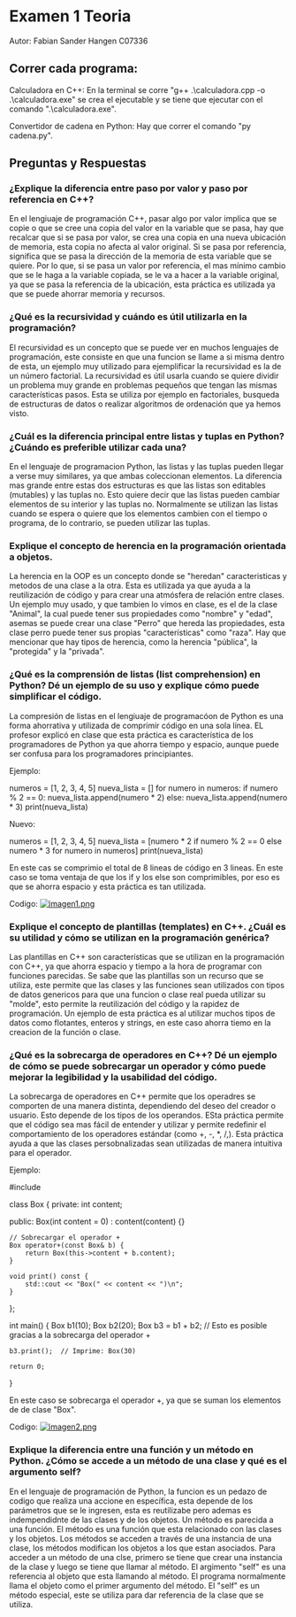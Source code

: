 # Examen 1 Teoria
Autor: Fabian Sander Hangen C07336

## Correr cada programa:
Calculadora en C++:
En la terminal se corre "g++ .\calculadora.cpp -o .\calculadora.exe" se crea el ejecutable y se tiene que ejecutar con el comando ".\calculadora.exe".

Convertidor de cadena en Python:
Hay que correr el comando "py cadena.py".

## Preguntas y Respuestas

### ¿Explique la diferencia entre paso por valor y paso por referencia en C++?

En el lengiuaje de programación C++, pasar algo por valor implica que se copie o que se cree una copia del valor en la variable que se pasa, hay que recalcar que si se pasa por valor, se crea una copia en una nueva ubicación de memoria, esta copia no afecta al valor original. Si se pasa por referencia, significa que se pasa la dirección de la memoria de esta variable que se quiere. Por lo que, si se pasa un valor por referencia, el mas mínimo cambio que se le haga a la variable copiada, se le va a hacer a la variable original, ya que se pasa la referencia de la ubicación, esta práctica es utilizada ya que se puede ahorrar memoria y recursos.

### ¿Qué es la recursividad y cuándo es útil utilizarla en la programación?

El recursividad es un concepto que se puede ver en muchos lenguajes de programación, este consiste en que una funcion se llame a si misma dentro de esta, un ejemplo muy utilizado para ejemplificar la recursividad es la de un número factorial. La recursividad es útil usarla cuando se quiere dividir un problema muy grande en problemas pequeños que tengan las mismas características pasos. Esta se utiliza por ejemplo en factoriales, busqueda de estructuras de datos o realizar algoritmos de ordenación que ya hemos visto.

### ¿Cuál es la diferencia principal entre listas y tuplas en Python? ¿Cuándo es preferible utilizar cada una?

En el lenguaje de programacion Python, las listas y las tuplas pueden llegar a verse muy similares, ya que ambas coleccionan elementos. La diferencia mas grande entre estas dos estructuras es que las listas son editables (mutables) y las tuplas no. Esto quiere decir que las listas pueden cambiar elementos de su interior y las tuplas no. Normalmente se utilizan las listas cuando se espera o quiere que los elementos cambien con el tiempo o programa, de lo contrario, se pueden utilizar las tuplas.

### Explique el concepto de herencia en la programación orientada a objetos.

La herencia en la OOP es un concepto donde se "heredan" caracteristicas y metodos de una clase a la otra. Esta es utilizada ya que ayuda a la reutilización de código y para crear una atmósfera de relación entre clases. Un ejemplo muy usado, y que tambien lo vimos en clase, es el de la clase "Animal", la cual puede tener sus propiedades como "nombre" y "edad", asemas se puede crear una clase "Perro" que hereda las propiedades, esta clase perro puede tener sus propias "características" como "raza". Hay que mencionar que hay tipos de herencia, como la herencia "pública", la "protegida" y la "privada".

### ¿Qué es la comprensión de listas (list comprehension) en Python? Dé un ejemplo de su uso y explique cómo puede simplificar el código.

La compresión de listas en el lengiuaje de programacóon de Python es una forma ahorrativa y utilizada de comprimir código en una sola línea. EL profesor explicó en clase que esta práctica es característica de los programadores de Python ya que ahorra tiempo y espacio, aunque puede ser confusa para los programadores principiantes. 
   
Ejemplo:

numeros = [1, 2, 3, 4, 5]
nueva_lista = []
for numero in numeros:
    if numero % 2 == 0:
        nueva_lista.append(numero * 2)
    else:
        nueva_lista.append(numero * 3)
print(nueva_lista)

Nuevo:

numeros = [1, 2, 3, 4, 5]
nueva_lista = [numero * 2 if numero % 2 == 0 else numero * 3 for numero in numeros]
print(nueva_lista)

En este cas se comprimio el total de 8 lineas de código en 3 lineas. En este caso se toma ventaja de que los if y los else son comprimibles, por eso es que se ahorra espacio y esta práctica es tan utilizada.

Codigo:
[![imagen1.png](https://i.postimg.cc/595tzRjz/imagen1.png)](https://postimg.cc/NLMYqb6G)
   
### Explique el concepto de plantillas (templates) en C++. ¿Cuál es su utilidad y cómo se utilizan en la programación genérica?

Las plantillas en C++ son características que se utilizan en la programación con C++, ya que ahorra espacio y tiempo a la hora de programar con funciones parecidas. Se sabe que las plantillas son un recurso que se utiliza, este permite que las clases y las funciones sean utilizados con tipos de datos genericos para que una funcion o clase real pueda utilizar su "molde", esto permite la reutilización del código y la rapidez de programación. Un ejemplo de esta práctica es al utilizar muchos tipos de datos como flotantes, enteros y strings, en este caso ahorra tiemo en la creacion de la función o clase.

### ¿Qué es la sobrecarga de operadores en C++? Dé un ejemplo de cómo se puede sobrecargar un operador y cómo puede mejorar la legibilidad y la usabilidad del código.

La sobrecarga de operadores en C++ permite que los operadres se comporten de una manera distinta, dependiendo del deseo del creador o usuario. Esto depende de los tipos de los operandos. ESta práctica permite que el código sea mas fácil de entender y utilizar y  permite redefinir el comportamiento de los operadores estándar (como +, -, *, /,). Esta práctica ayuda a que las clases persobnalizadas sean utilizadas de manera intuitiva para el operador.

Ejemplo:

#include <iostream>

class Box {
private:
    int content;

public:
    Box(int content = 0) : content(content) {}

    // Sobrecargar el operador +
    Box operator+(const Box& b) {
        return Box(this->content + b.content);
    }

    void print() const {
        std::cout << "Box(" << content << ")\n";
    }
};

int main() {
    Box b1(10);
    Box b2(20);
    Box b3 = b1 + b2;  // Esto es posible gracias a la sobrecarga del operador +

    b3.print();  // Imprime: Box(30)

    return 0;
}

En este caso se sobrecarga el operador +, ya que se suman los elementos de de clase "Box".

Codigo:
[![imagen2.png](https://i.postimg.cc/hjWSzLBM/imagen2.png)](https://postimg.cc/ns28NQMQ)

### Explique la diferencia entre una función y un método en Python. ¿Cómo se accede a un método de una clase y qué es el argumento self?

En el lenguaje de programación de Python, la funcion es un pedazo de codigo que realiza una accione en específica, esta depende de los parámetros que se le ingresen, esta es reutilizabe pero ademas es indempendidnte de las clases y de los objetos. Un método es parecida a una función. El método es una función que esta relacionado con las clases y los objetos. Los métodos se acceden a través de una instancia de una clase, los métodos modifican los objetos a los que estan asociados. Para acceder a un método de una clse, primero se tiene que crear una instancia de la clase y luego se tiene que llamar al método. El argimento "self" es una referencia al objeto que esta llamando al método. El programa normalmente llama el objeto como el primer argumento del método. El "self" es un método especial, este se utiliza para dar referencia de la clase que se utiliza.
